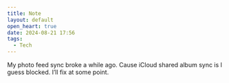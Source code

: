 ```yaml
---
title: Note
layout: default
open_heart: true
date: 2024-08-21 17:56
tags:
  - Tech
---
```


My photo feed sync broke a while ago. Cause iCloud shared album sync is I guess blocked. I’ll fix at some point.
